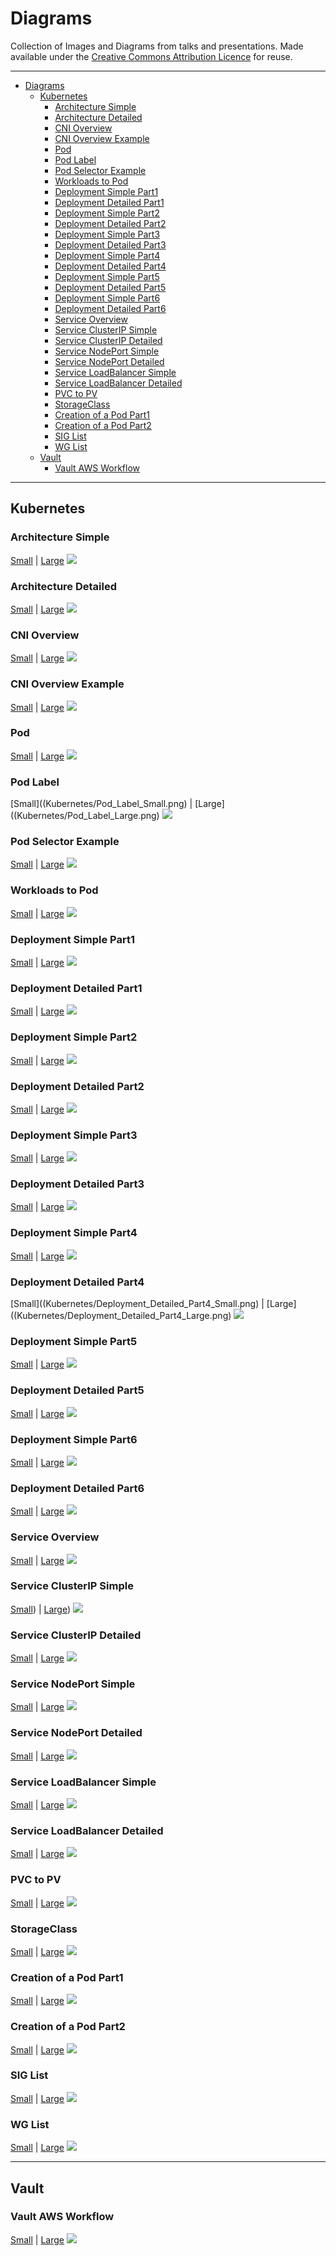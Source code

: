 # Diagrams

Collection of Images and Diagrams from talks and presentations. Made available under the [Creative Commons Attribution Licence](https://creativecommons.org/licenses/by/4.0/) for reuse.

---
- [Diagrams](#diagrams)
    - [Kubernetes](#kubernetes)
        - [Architecture Simple](#architecture-simple)
        - [Architecture Detailed](#architecture-detailed)
        - [CNI Overview](#cni-overview)
        - [CNI Overview Example](#cni-overview-example)
        - [Pod](#pod)
        - [Pod Label](#pod-label)
        - [Pod Selector Example](#pod-selector-example)
        - [Workloads to Pod](#workloads-to-pod)
        - [Deployment Simple Part1](#deployment-simple-part1)
        - [Deployment Detailed Part1](#deployment-detailed-part1)
        - [Deployment Simple Part2](#deployment-simple-part2)
        - [Deployment Detailed Part2](#deployment-detailed-part2)
        - [Deployment Simple Part3](#deployment-simple-part3)
        - [Deployment Detailed Part3](#deployment-detailed-part3)
        - [Deployment Simple Part4](#deployment-simple-part4)
        - [Deployment Detailed Part4](#deployment-detailed-part4)
        - [Deployment Simple Part5](#deployment-simple-part5)
        - [Deployment Detailed Part5](#deployment-detailed-part5)
        - [Deployment Simple Part6](#deployment-simple-part6)
        - [Deployment Detailed Part6](#deployment-detailed-part6)
        - [Service Overview](#service-overview)
        - [Service ClusterIP Simple](#service-clusterip-simple)
        - [Service ClusterIP Detailed](#service-clusterip-detailed)
        - [Service NodePort Simple](#service-nodeport-simple)
        - [Service NodePort Detailed](#service-nodeport-detailed)
        - [Service LoadBalancer Simple](#service-loadbalancer-simple)
        - [Service LoadBalancer Detailed](#service-loadbalancer-detailed)
        - [PVC to PV](#pvc-to-pv)
        - [StorageClass](#storageclass)
        - [Creation of a Pod Part1](#creation-of-a-pod-part1)
        - [Creation of a Pod Part2](#creation-of-a-pod-part2)
        - [SIG List](#sig-list)
        - [WG List](#wg-list)
    - [Vault](#vault)
        - [Vault AWS Workflow](#vault-aws-workflow)

---

## Kubernetes

### Architecture Simple

[Small](Kubernetes/Architecture_Simple_Small.png) | [Large](Kubernetes/Architecture_Simple_Large.png)
![](Kubernetes/Architecture_Simple_Small.png)

### Architecture Detailed

[Small](Kubernetes/Architecture_Detailed_Small.png) | [Large](Kubernetes/Architecture_Detailed_Large.png)
![](Kubernetes/Architecture_Detailed_Small.png)

### CNI Overview

[Small](Kubernetes/CNI_Overview_Small.png) | [Large](Kubernetes/CNI_Overview_Large.png)
![](Kubernetes/CNI_Overview_Small.png)

### CNI Overview Example

[Small](Kubernetes/CNI_Overview_Example_Small.png) | [Large](Kubernetes/CNI_Overview_Example_Large.png)
![](Kubernetes/CNI_Overview_Example_Small.png)

### Pod

[Small](Kubernetes/Pod_Small.png) | [Large](Kubernetes/Pod_Large.png)
![](Kubernetes/Pod_Small.png)

### Pod Label

[Small]((Kubernetes/Pod_Label_Small.png) | [Large]((Kubernetes/Pod_Label_Large.png)
![](Kubernetes/Pod_Label_Small.png)

### Pod Selector Example

[Small](Kubernetes/Pod_Selector_Example_Small.png) | [Large](Kubernetes/Pod_Selector_Example_Large.png)
![](Kubernetes/Pod_Selector_Example_Small.png)

### Workloads to Pod

[Small](Kubernetes/Workloads_to_Pod_Small.png) | [Large](Kubernetes/Workloads_to_Pod_Large.png)
![](Kubernetes/Workloads_to_Pod_Small.png)

### Deployment Simple Part1

[Small](Kubernetes/Deployment_Simple_Part1_Small.png) | [Large](Kubernetes/Deployment_Simple_Part1_Large.png)
![](Kubernetes/Deployment_Simple_Part1_Small.png)

### Deployment Detailed Part1

[Small](Kubernetes/Deployment_Detailed_Part1_Small.png) | [Large](Kubernetes/Deployment_Detailed_Part1_Large.png)
![](Kubernetes/Deployment_Detailed_Part1_Small.png)

### Deployment Simple Part2

[Small](Kubernetes/Deployment_Simple_Part2_Small.png) | [Large](Kubernetes/Deployment_Simple_Part2_Large.png)
![](Kubernetes/Deployment_Simple_Part2_Small.png)

### Deployment Detailed Part2

[Small](Kubernetes/Deployment_Detailed_Part2_Small.png) | [Large](Kubernetes/Deployment_Detailed_Part2_Large.png)
![](Kubernetes/Deployment_Detailed_Part2_Small.png)

### Deployment Simple Part3

[Small](Kubernetes/Deployment_Simple_Part3_Small.png) | [Large](Kubernetes/Deployment_Simple_Part3_Large.png)
![](Kubernetes/Deployment_Simple_Part3_Small.png)

### Deployment Detailed Part3

[Small](Kubernetes/Deployment_Detailed_Part3_Small.png) | [Large](Kubernetes/Deployment_Detailed_Part3_Large.png)
![](Kubernetes/Deployment_Detailed_Part3_Small.png)

### Deployment Simple Part4

[Small](Kubernetes/Deployment_Simple_Part4_Small.png) | [Large](Kubernetes/Deployment_Simple_Part4_Large.png)
![](Kubernetes/Deployment_Simple_Part4_Small.png)

### Deployment Detailed Part4

[Small]((Kubernetes/Deployment_Detailed_Part4_Small.png) | [Large]((Kubernetes/Deployment_Detailed_Part4_Large.png)
![](Kubernetes/Deployment_Detailed_Part4_Small.png)

### Deployment Simple Part5

[Small](Kubernetes/Deployment_Simple_Part5_Small.png) | [Large](Kubernetes/Deployment_Simple_Part5_Large.png)
![](Kubernetes/Deployment_Simple_Part5_Small.png)

### Deployment Detailed Part5

[Small](Kubernetes/Deployment_Detailed_Part5_Small.png) | [Large](Kubernetes/Deployment_Detailed_Part5_Large.png)
![](Kubernetes/Deployment_Detailed_Part5_Small.png)

### Deployment Simple Part6

[Small](Kubernetes/Deployment_Simple_Part6_Small.png) | [Large](Kubernetes/Deployment_Simple_Part6_Large.png)
![](Kubernetes/Deployment_Simple_Part6_Small.png)

### Deployment Detailed Part6

[Small](Kubernetes/Deployment_Detailed_Part6_Small.png) | [Large](Kubernetes/Deployment_Detailed_Part6_Large.png)
![](Kubernetes/Deployment_Detailed_Part6_Small.png)

### Service Overview

[Small](Kubernetes/Service_Overview_Small.png) | [Large](Kubernetes/Service_Overview_Large.png)
![](Kubernetes/Service_Overview_Small.png)

### Service ClusterIP Simple

[Small](Kubernetes/Service_ClusterIP_Simple_Small.png)) | [Large](Kubernetes/Service_ClusterIP_Simple_Large.png))
![](Kubernetes/Service_ClusterIP_Simple_Small.png)

### Service ClusterIP Detailed

[Small](Kubernetes/Service_ClusterIP_Detailed_Small.png) | [Large](Kubernetes/Service_ClusterIP_Detailed_Large.png)
![](Kubernetes/Service_ClusterIP_Detailed_Small.png)

### Service NodePort Simple

[Small](Kubernetes/Service_NodePort_Simple_Small.png) | [Large](Kubernetes/Service_NodePort_Simple_Large.png)
![](Kubernetes/Service_NodePort_Simple_Small.png)

### Service NodePort Detailed

[Small](Kubernetes/Service_NodePort_Detailed_Small.png) | [Large](Kubernetes/Service_NodePort_Detailed_Large.png)
![](Kubernetes/Service_NodePort_Detailed_Small.png)

### Service LoadBalancer Simple

[Small](Kubernetes/Service_LoadBalancer_Simple_Small.png) | [Large](Kubernetes/Service_LoadBalancer_Simple_Large.png)
![](Kubernetes/Service_LoadBalancer_Simple_Small.png)

### Service LoadBalancer Detailed

[Small](Kubernetes/Service_LoadBalancer_Detailed_Small.png) | [Large](Kubernetes/Service_LoadBalancer_Detailed_Large.png)
![](Kubernetes/Service_LoadBalancer_Detailed_Small.png)

### PVC to PV

[Small](Kubernetes/PVC_PV_Small.png) | [Large](Kubernetes/PVC_PV_Large.png)
![](Kubernetes/PVC_PV_Small.png)

### StorageClass

[Small](Kubernetes/StorageClass_Small.png) | [Large](Kubernetes/StorageClass_Large.png)
![](Kubernetes/StorageClass_Small.png)

### Creation of a Pod Part1

[Small](Kubernetes/Creation_of_a_Pod_Part1_Small.png) | [Large](Kubernetes/Creation_of_a_Pod_Part1_Large.png)
![](Kubernetes/Creation_of_a_Pod_Part1_Small.png)

### Creation of a Pod Part2

[Small](Kubernetes/Creation_of_a_Pod_Part2_Small.png) | [Large](Kubernetes/Creation_of_a_Pod_Part2_Large.png)
![](Kubernetes/Creation_of_a_Pod_Part2_Small.png)

### SIG List

[Small](Kubernetes/SIG_List_Small.png) | [Large](Kubernetes/SIG_List_Large.png)
![](Kubernetes/SIG_List_Small.png)

### WG List

[Small](Kubernetes/WG_List_Small.png) | [Large](Kubernetes/WG_List_Large.png)
![](Kubernetes/WG_List_Small.png)

---

## Vault

### Vault AWS Workflow

[Small](Vault/Vault_AWS_Workflow_Small.png) | [Large](Vault/Vault_AWS_Workflow_Large.png)
![](Vault/Vault_AWS_Workflow_Small.png)